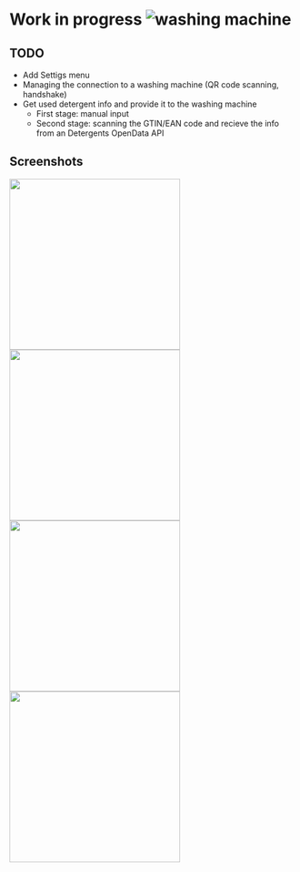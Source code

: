 # Work in progress ![washing machine](https://raw.githubusercontent.com/SunboX/fxos-washing-machine_app/master/img/icons/icon48x48.png) 

## TODO

* Add Settigs menu
* Managing the connection to a washing machine (QR code scanning, handshake)
* Get used detergent info and provide it to the washing machine
  * First stage: manual input
  * Second stage: scanning the GTIN/EAN code and recieve the info from an Detergents OpenData API

## Screenshots

<img src="https://raw.githubusercontent.com/SunboX/fxos-washing-machine_app/master/screenshots/2015-02-24-21-33-23.png" width="300"/> 
<img src="https://raw.githubusercontent.com/SunboX/fxos-washing-machine_app/master/screenshots/2015-02-24-21-33-45.png" width="300"/> 
<img src="https://raw.githubusercontent.com/SunboX/fxos-washing-machine_app/master/screenshots/2015-02-25-23-12-38.png" width="300"/> 
<img src="https://raw.githubusercontent.com/SunboX/fxos-washing-machine_app/master/screenshots/2015-02-25-23-11-57.png" width="300"/> 
